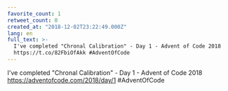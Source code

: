 ```yaml
---
favorite_count: 1
retweet_count: 0
created_at: "2018-12-02T23:22:49.000Z"
lang: en
full_text: >-
  I've completed "Chronal Calibration" - Day 1 - Advent of Code 2018
  https://t.co/82FbiOfAkk #AdventOfCode
---
```


I've completed "Chronal Calibration" - Day 1 - Advent of Code 2018
<https://adventofcode.com/2018/day/1> #AdventOfCode
